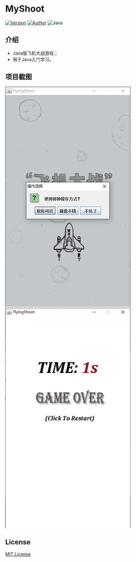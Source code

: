 # MyShoot
[![Version](https://img.shields.io/badge/Version-1.0-red.svg "Version 1.0")](https://github.com/ACGkaka/MyShoot "Version")
[![Author](https://img.shields.io/badge/Author-ACGkaka-red.svg "Author")](https://ACGkaka.github.io "Author")
![Java](https://img.shields.io/badge/Java-blue.svg "Java")

## 介绍
* Java版飞机大战游戏；
* 用于Java入门学习。

## 项目截图
![ACGkaka-个人博客](./screenshots/1_cover.png "ACGkaka-个人博客")
![ACGkaka-个人博客](./screenshots/5_gameover.png "ACGkaka-个人博客")

## License
[MIT License](./LICENSE "LICENSE")